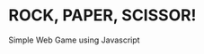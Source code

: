 # ROCK, PAPER, SCISSOR!

Simple Web Game using Javascript 

<!-- ## To Do
2.   Indicate the winner/looser after each click
1.1. Fix event listeners
1.2. ... -->